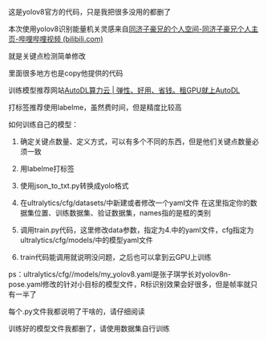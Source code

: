 这是yolov8官方的代码，只是我把很多没用的都删了

本次使用yolov8识别能量机关灵感来自[同济子豪兄的个人空间-同济子豪兄个人主页-哔哩哔哩视频 (bilibili.com)](https://space.bilibili.com/1900783/channel/collectiondetail?sid=1316981)

就是关键点检测简单修改

里面很多地方也是copy他提供的代码



训练模型推荐网站[AutoDL算力云 | 弹性、好用、省钱。租GPU就上AutoDL](https://www.autodl.com/home)



打标签推荐使用labelme，虽然费时间，但是精度比较高



如何训练自己的模型：

1. 确定关键点数量、定义方式，可以有多个不同的东西，但是他们关键点数量必须一致

2. 用labelme打标签

3. 使用json_to_txt.py转换成yolo格式

4. 在ultralytics/cfg/datasets/中新建或者修改一个yaml文件 在这里指定你的数据集位置、训练数据集、验证数据集，names指的是框的类别

5. 调用train.py代码，这里修改data参数，指定为4.中的yaml文件，cfg指定为ultralytics/cfg/models/中的模型yaml文件

6. train代码能调用就说明没问题，之后也可以拿到云GPU上训练

ps：ultralytics/cfg//models/my_yolov8.yaml是张子琪学长对yolov8n-pose.yaml修改的针对小目标的模型文件，R标识别效果会好很多，但是帧率就只有一半了



每个.py文件我都说明了干啥的，请仔细阅读

训练好的模型文件我都删了，请使用数据集自行训练
